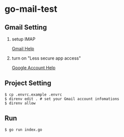 # go-mail-test

## Gmail Setting
1. setup IMAP

    [Gmail Help](https://support.google.com/mail/answer/7126229)

2. turn on "Less secure app access"

    [Google Account Help](https://support.google.com/accounts/answer/6010255)

## Project Setting

```shell
$ cp .envrc.example .envrc
$ direnv edit . # set your Gmail account infomations
$ direnv allow
```

## Run

```shell
$ go run index.go
```
